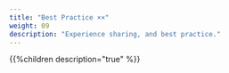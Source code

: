 ```yaml
---
title: "Best Practice ××"
weight: 09
description: "Experience sharing, and best practice."
---
```


{{%children description="true" %}}
